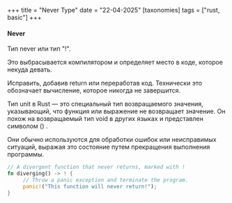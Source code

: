 +++
title = "Never Type"
date = "22-04-2025"
[taxonomies]
tags = ["rust, basic"]
+++

#### Never 
Тип never или тип "!".

Это выбрасывается компилятором и определяет место в коде, которое некуда девать.

Исправить, добавив return или переработав код.
Технически это обозначает вычисление, которое никогда не завершится.

Тип unit в Rust — это специальный тип возвращаемого значения, указывающий, что функция или выражение не возвращает значение. 
Он похож на возвращаемый тип void в других языках и представлен символом () .

Они обычно используются для обработки ошибок или неисправимых ситуаций, выражая это состояние путем прекращения выполнения программы.
``` rust
// A divergent function that never returns, marked with !
fn diverging() -> ! {
     // Throw a panic exception and terminate the program.
     panic!("This function will never return!");
}
```

